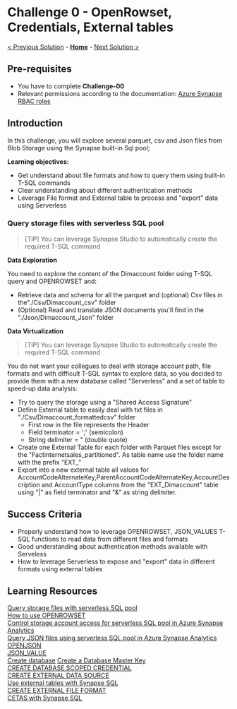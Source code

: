 # Challenge 0 - OpenRowset, Credentials, External tables

[< Previous Solution](./Challenge-00.md) - **[Home](./README.md)** - [Next Solution >](./Challenge-02.md)

## Pre-requisites
- You have to complete **Challenge-00**
- Relevant permissions according to the documentation: [Azure Synapse RBAC roles](https://docs.microsoft.com/en-us/azure/synapse-analytics/security/synapse-workspace-synapse-rbac-roles)


## Introduction
In this challenge, you will explore several parquet, csv and Json files from Blob Storage using the Synapse built-in Sql pool;  

**Learning objectives:**
- Get understand about file formats and how to query them using built-in T-SQL commands
- Clear understanding about different authentication methods
- Leverage File format and External table to process and "export" data using Serverless

### Query storage files with serverless SQL pool

> [TIP]
> You can leverage Synapse Studio to automatically create the required T-SQL command  

**Data Exploration**

You need to explore the content of the Dimaccount folder using T-SQL query and OPENROWSET and:
- Retrieve data and schema for all the parquet and (optional) Csv files in the"./Csv/Dimaccount_csv" folder
- (Optional) Read and translate JSON documents you'll find in the "./Json/Dimaccount_Json" folder
 
**Data Virtualization**

> [TIP]
> You can leverage Synapse Studio to automatically create the required T-SQL command  

You do not want your collegues to deal with storage account path, file formats and with difficult T-SQL syntax to explore data, so you decided to provide them with a new database called "Serverless" and a set of table to speed-up data analysis:
  
- Try to query the storage using a "Shared Access Signature" 
- Define External table to easily deal with txt files in "./Csv/Dimaccount_formattedcsv" folder
	- First row in the file represents the Header
	- Field terminator = ';' (semicolon)
	- String delimiter = " (double quote)
- Create one External Table for each folder with Parquet files except for the "Factinternetsales_partitioned". As table name use the folder name with the prefix "EXT_"
- Export into a new external table all values for AccountCodeAlternateKey,ParentAccountCodeAlternateKey,AccountDescription and AccountType columns from the "EXT_Dimaccount" table using "|" as field terminator and "&" as string delimiter.

## Success Criteria
- Properly understand how to leverage OPENROWSET, JSON_VALUES T-SQL functions to read data from different files and formats
- Good understanding about authentication methods available with Serveless
- How to leverage Serverless to expose and "export" data in different formats using external tables
  
## Learning Resources

[Query storage files with serverless SQL pool](https://learn.microsoft.com/en-us/azure/synapse-analytics/sql/query-data-storage)  
[How to use OPENROWSET](https://docs.microsoft.com/en-us/azure/synapse-analytics/sql/develop-openrowset)  
[Control storage account access for serverless SQL pool in Azure Synapse Analytics](https://docs.microsoft.com/en-us/azure/synapse-analytics/sql/develop-storage-files-storage-access-control?tabs=user-identity)  
[Query JSON files using serverless SQL pool in Azure Synapse Analytics](https://docs.microsoft.com/en-us/azure/synapse-analytics/sql/query-json-files)  
[OPENJSON](https://docs.microsoft.com/en-us/sql/t-sql/functions/openjson-transact-sql?view=sql-server-ver15)  
[JSON_VALUE ](https://docs.microsoft.com/en-us/sql/t-sql/functions/json-value-transact-sql?view=sql-server-ver15)  
[Create database](https://learn.microsoft.com/en-us/sql/t-sql/statements/create-database-transact-sql?view=azure-sqldw-latest&preserve-view=true&tabs=sqlod)
[Create a Database Master Key](https://docs.microsoft.com/en-us/sql/relational-databases/security/encryption/create-a-database-master-key?view=sql-server-ver15)  
[CREATE DATABASE SCOPED CREDENTIAL](https://docs.microsoft.com/en-us/sql/t-sql/statements/create-database-scoped-credential-transact-sql?view=sql-server-ver15)  
[CREATE EXTERNAL DATA SOURCE](https://docs.microsoft.com/en-us/sql/t-sql/statements/create-external-data-source-transact-sql?view=azure-sqldw-latest&preserve-view=true&tabs=serverless)  
[Use external tables with Synapse SQL](https://docs.microsoft.com/en-us/azure/synapse-analytics/sql/develop-tables-external-tables?tabs=hadoop)  
[CREATE EXTERNAL FILE FORMAT](https://docs.microsoft.com/en-us/sql/t-sql/statements/create-external-file-format-transact-sql)  
[CETAS with Synapse SQL](https://docs.microsoft.com/en-us/azure/synapse-analytics/sql/develop-tables-cetas)  
